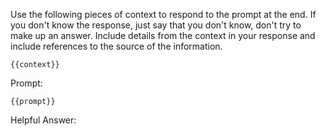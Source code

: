 Use the following pieces of context to respond to the prompt at the end. If you don't know the response, just say that you don't know, don't try to make up an answer. Include details from the context in your response and include references to the source of the information.
```
{{context}}
```

Prompt:
```
{{prompt}}
```

Helpful Answer: